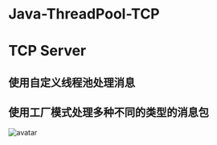 # Java-ThreadPool-TCP

# TCP Server

## 使用自定义线程池处理消息

## 使用工厂模式处理多种不同的类型的消息包


![avatar](https://img-blog.csdn.net/20170313212520246?watermark/2/text/aHR0cDovL2Jsb2cuY3Nkbi5uZXQvcXFfMjgzODAwNTc=/font/5a6L5L2T/fontsize/400/fill/I0JBQkFCMA==/dissolve/70/gravity/SouthEast)
